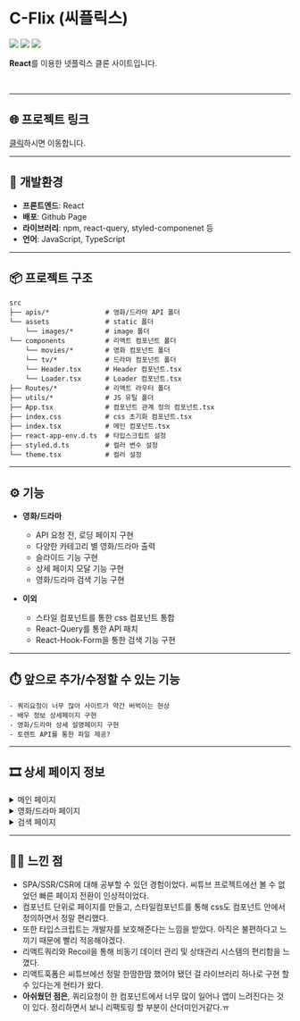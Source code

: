 # C-Flix (씨플릭스)

![](https://img.shields.io/badge/Node.js-339933?style=for-the-badge&logo=nodedotjs&logoColor=white)
![](https://img.shields.io/badge/React-20232A?style=for-the-badge&logo=react&logoColor=61DAFB)
![](https://img.shields.io/badge/TypeScript-007ACC?style=for-the-badge&logo=typescript&logoColor=white)
<br>

**React**를 이용한 넷플릭스 클론 사이트입니다.<br>

<br>

---

## 🌐 프로젝트 링크

[클릭](https://wannabeing.github.io/c-flix/#)하시면 이동합니다.

---

## 🚀 개발환경

- **프론트엔드**: React
- **배포**: Github Page
- **라이브러리**: npm, react-query, styled-componenet 등
- **언어**: JavaScript, TypeScript

---

## 📦 프로젝트 구조

    src
    ├── apis/*              # 영화/드라마 API 폴더
    └── assets              # static 폴더
        └── images/*        # image 폴더
    └── components          # 리액트 컴포넌트 폴더
        └── movies/*        # 영화 컴포넌트 폴더
        └── tv/*            # 드라마 컴포넌트 폴더
        └── Header.tsx      # Header 컴포넌트.tsx
        └── Loader.tsx      # Loader 컴포넌트.tsx
    ├── Routes/*            # 리액트 라우터 폴더
    ├── utils/*             # JS 유틸 폴더
    ├── App.tsx             # 컴포넌트 관계 정의 컴포넌트.tsx
    ├── index.css           # css 초기화 컴포넌트.tsx
    ├── index.tsx           # 메인 컴포넌트.tsx
    ├── react-app-env.d.ts  # 타입스크립트 설정
    ├── styled.d.ts         # 컬러 변수 설정
    └── theme.tsx           # 컬러 설정

---

## ⚙️ 기능

- **영화/드라마**

  - API 요청 전, 로딩 페이지 구현
  - 다양한 카테고리 별 영화/드라마 출력
  - 슬라이드 기능 구현
  - 상세 페이지 모달 기능 구현
  - 영화/드라마 검색 기능 구현

- **이외**
  - 스타일 컴포넌트를 통한 css 컴포넌트 통합
  - React-Query를 통한 API 패치
  - React-Hook-Form을 통한 검색 기능 구현

---

## ⏱️ 앞으로 추가/수정할 수 있는 기능

    - 쿼리요청이 너무 많아 사이트가 약간 버벅이는 현상
    - 배우 정보 상세페이지 구현
    - 영화/드라마 상세 설명페이지 구현
    - 토렌트 API를 통한 파일 제공?

---

## 🎞 상세 페이지 정보

<details>
<summary>메인 페이지</summary>

> ### 로딩상태
>
> ![ezgif com-gif-maker](https://user-images.githubusercontent.com/79440384/195429883-602aa6d8-e2d6-4d8b-bb78-019e8632dab5.gif)

> ### 로딩 후
>
> ![](https://velog.velcdn.com/images/wannabeing/post/76c549e5-4261-4996-bd59-81d5ea22de2f/image.png)

</details>
<details>
<summary> 영화/드라마 페이지 </summary>

> ### 슬라이더 기능
>
> ![ezgif com-gif-maker (2)](https://user-images.githubusercontent.com/79440384/195431698-d52fe419-543b-4947-8f61-9d9b74e0f91e.gif)

> ### 상세 페이지
>
> ![ezgif com-gif-maker (1)](https://user-images.githubusercontent.com/79440384/195431529-e1b5ec61-fa1b-4189-a0ba-95c3cf3f5c41.gif)

</details>
<details>
<summary> 검색 페이지 </summary>

>     검색어가 들어간 영화/드라마 텍스트 출력
>     검색어가 들어간 영화/드라마 컴포넌트 출력
>
> ![](https://velog.velcdn.com/images/wannabeing/post/7b3d1e4e-1c0c-4533-88b5-279347a7aa5b/image.png)

</details>

---

## 👩‍💻 느낀 점

- SPA/SSR/CSR에 대해 공부할 수 있던 경험이었다.
  씨튜브 프로젝트에선 볼 수 없었던 빠른 페이지 전환이 인상적이었다.
- 컴포넌트 단위로 페이지를 만들고, 스타일컴포넌트를 통해 css도 컴포넌트 안에서 정의하면서 정말 편리했다.
- 또한 타입스크립트는 개발자를 보호해준다는 느낌을 받았다.
  아직은 불편하다고 느끼기 때문에 빨리 적응해야겠다.
- 리액트쿼리와 Recoil을 통해 비동기 데이터 관리 및 상태관리 시스템의 편리함을 느꼈다.
- 리액트훅폼은 씨튜브에선 정말 한땀한땀 했어야 됐던 걸 라이브러리 하나로 구현 할 수 있다는게 현타가 왔다.
- **아쉬웠던 점은**, 쿼리요청이 한 컴포넌트에서 너무 많이 일어나 앱이 느려진다는 것이 있다. 정리하면서 보니 리팩토링 할 부분이 산더미인거같다.ㅠ
